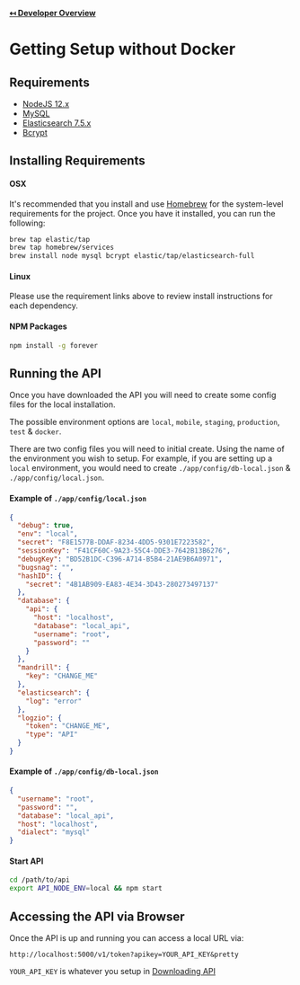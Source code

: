 **[↤ Developer Overview](../README.md)**

Getting Setup without Docker
===

Requirements
---

* [NodeJS 12.x](https://nodejs.org/en/)
* [MySQL](http://www.mysql.com/)
* [Elasticsearch 7.5.x](https://www.elastic.co/)
* [Bcrypt](http://bcrypt.sourceforge.net/)


Installing Requirements
---

#### OSX

It's recommended that you install and use [Homebrew](http://brew.sh/) for the system-level requirements for the project. Once you have it installed, you can run the following:

```bash
brew tap elastic/tap
brew tap homebrew/services
brew install node mysql bcrypt elastic/tap/elasticsearch-full
```

#### Linux

Please use the requirement links above to review install instructions for each dependency.


#### NPM Packages

```bash
npm install -g forever
```


Running the API
---

Once you have downloaded the API you will need to create some config files for the local installation.

The possible environment options are `local`, `mobile`, `staging`, `production`, `test` & `docker`.

There are two config files you will need to initial create. Using the name of the environment you wish to setup.
For example, if you are setting up a `local` environment, you would need to create `./app/config/db-local.json` & `./app/config/local.json`.

#### Example of `./app/config/local.json`

```json
{
  "debug": true,
  "env": "local",
  "secret": "F8E1577B-DDAF-8234-4DD5-9301E7223582",
  "sessionKey": "F41CF60C-9A23-55C4-DDE3-7642B13B6276",
  "debugKey": "BD52B1DC-C396-A714-B5B4-21AE9B6A0971",
  "bugsnag": "",
  "hashID": {
    "secret": "4B1AB909-EA83-4E34-3D43-280273497137"
  },
  "database": {
    "api": {
      "host": "localhost",
      "database": "local_api",
      "username": "root",
      "password": ""
    }
  },
  "mandrill": {
    "key": "CHANGE_ME"
  },
  "elasticsearch": {
    "log": "error"
  },
  "logzio": {
    "token": "CHANGE_ME",
    "type": "API"
  }
}
```

#### Example of `./app/config/db-local.json`

```json
{
  "username": "root",
  "password": "",
  "database": "local_api",
  "host": "localhost",
  "dialect": "mysql"
}
```

#### Start API

```bash
cd /path/to/api
export API_NODE_ENV=local && npm start
```

Accessing the API via Browser
---

Once the API is up and running you can access a local URL via:

```text
http://localhost:5000/v1/token?apikey=YOUR_API_KEY&pretty
```

`YOUR_API_KEY` is whatever you setup in [Downloading API](../docs/downloading-api.md)
